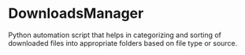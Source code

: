# DownloadsManager
Python automation script that helps in categorizing and sorting of downloaded files into appropriate folders based on file type or source.
